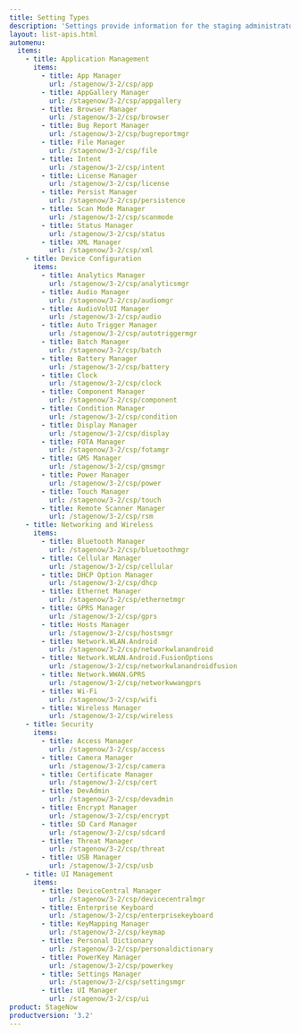 ```yaml
---
title: Setting Types
description: 'Settings provide information for the staging administrator about how to configure and manage settings for use when creating profiles. Each Setting Type lists the parameters and functions available for configuring that particular group of settings.'
layout: list-apis.html
automenu:
  items:
    - title: Application Management
      items:
        - title: App Manager
          url: /stagenow/3-2/csp/app
        - title: AppGallery Manager
          url: /stagenow/3-2/csp/appgallery
        - title: Browser Manager
          url: /stagenow/3-2/csp/browser
        - title: Bug Report Manager
          url: /stagenow/3-2/csp/bugreportmgr
        - title: File Manager
          url: /stagenow/3-2/csp/file
        - title: Intent
          url: /stagenow/3-2/csp/intent
        - title: License Manager
          url: /stagenow/3-2/csp/license
        - title: Persist Manager
          url: /stagenow/3-2/csp/persistence
        - title: Scan Mode Manager
          url: /stagenow/3-2/csp/scanmode
        - title: Status Manager
          url: /stagenow/3-2/csp/status
        - title: XML Manager
          url: /stagenow/3-2/csp/xml
    - title: Device Configuration
      items:
        - title: Analytics Manager
          url: /stagenow/3-2/csp/analyticsmgr
        - title: Audio Manager
          url: /stagenow/3-2/csp/audiomgr
        - title: AudioVolUI Manager
          url: /stagenow/3-2/csp/audio
        - title: Auto Trigger Manager
          url: /stagenow/3-2/csp/autotriggermgr
        - title: Batch Manager
          url: /stagenow/3-2/csp/batch
        - title: Battery Manager
          url: /stagenow/3-2/csp/battery
        - title: Clock
          url: /stagenow/3-2/csp/clock
        - title: Component Manager
          url: /stagenow/3-2/csp/component
        - title: Condition Manager
          url: /stagenow/3-2/csp/condition
        - title: Display Manager
          url: /stagenow/3-2/csp/display
        - title: FOTA Manager
          url: /stagenow/3-2/csp/fotamgr
        - title: GMS Manager
          url: /stagenow/3-2/csp/gmsmgr
        - title: Power Manager
          url: /stagenow/3-2/csp/power
        - title: Touch Manager
          url: /stagenow/3-2/csp/touch
        - title: Remote Scanner Manager
          url: /stagenow/3-2/csp/rsm
    - title: Networking and Wireless
      items:
        - title: Bluetooth Manager
          url: /stagenow/3-2/csp/bluetoothmgr
        - title: Cellular Manager
          url: /stagenow/3-2/csp/cellular
        - title: DHCP Option Manager
          url: /stagenow/3-2/csp/dhcp
        - title: Ethernet Manager
          url: /stagenow/3-2/csp/ethernetmgr
        - title: GPRS Manager
          url: /stagenow/3-2/csp/gprs
        - title: Hosts Manager
          url: /stagenow/3-2/csp/hostsmgr
        - title: Network.WLAN.Android
          url: /stagenow/3-2/csp/networkwlanandroid
        - title: Network.WLAN.Android.FusionOptions
          url: /stagenow/3-2/csp/networkwlanandroidfusion
        - title: Network.WWAN.GPRS
          url: /stagenow/3-2/csp/networkwwangprs
        - title: Wi-Fi
          url: /stagenow/3-2/csp/wifi
        - title: Wireless Manager
          url: /stagenow/3-2/csp/wireless
    - title: Security
      items:
        - title: Access Manager
          url: /stagenow/3-2/csp/access
        - title: Camera Manager
          url: /stagenow/3-2/csp/camera
        - title: Certificate Manager
          url: /stagenow/3-2/csp/cert
        - title: DevAdmin
          url: /stagenow/3-2/csp/devadmin
        - title: Encrypt Manager
          url: /stagenow/3-2/csp/encrypt
        - title: SD Card Manager
          url: /stagenow/3-2/csp/sdcard
        - title: Threat Manager
          url: /stagenow/3-2/csp/threat
        - title: USB Manager
          url: /stagenow/3-2/csp/usb
    - title: UI Management
      items:
        - title: DeviceCentral Manager
          url: /stagenow/3-2/csp/devicecentralmgr
        - title: Enterprise Keyboard
          url: /stagenow/3-2/csp/enterprisekeyboard
        - title: KeyMapping Manager
          url: /stagenow/3-2/csp/keymap
        - title: Personal Dictionary
          url: /stagenow/3-2/csp/personaldictionary
        - title: PowerKey Manager
          url: /stagenow/3-2/csp/powerkey
        - title: Settings Manager
          url: /stagenow/3-2/csp/settingsmgr
        - title: UI Manager
          url: /stagenow/3-2/csp/ui
product: StageNow
productversion: '3.2'
---
```

